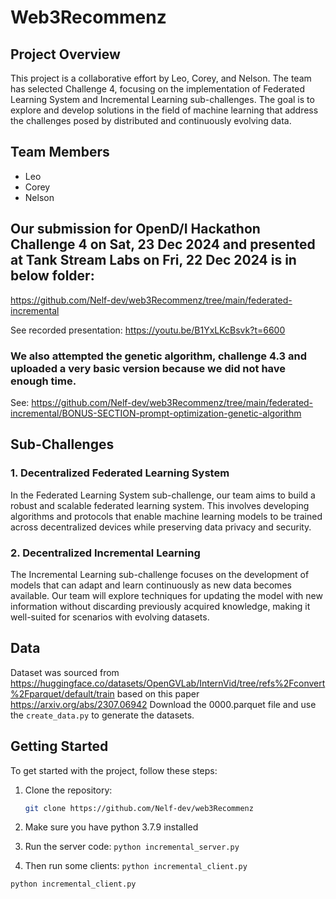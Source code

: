 # Web3Recommenz

## Project Overview

This project is a collaborative effort by Leo, Corey, and Nelson. The team has selected Challenge 4, focusing on the implementation of Federated Learning System and Incremental Learning sub-challenges. The goal is to explore and develop solutions in the field of machine learning that address the challenges posed by distributed and continuously evolving data.

## Team Members

- Leo
- Corey
- Nelson

## Our submission for OpenD/I Hackathon Challenge 4 on Sat, 23 Dec 2024 and presented at Tank Stream Labs on Fri, 22 Dec 2024 is in below folder:
https://github.com/Nelf-dev/web3Recommenz/tree/main/federated-incremental

See recorded presentation: https://youtu.be/B1YxLKcBsvk?t=6600

### We also attempted the genetic algorithm, challenge 4.3 and uploaded a very basic version because we did not have enough time.

See: https://github.com/Nelf-dev/web3Recommenz/tree/main/federated-incremental/BONUS-SECTION-prompt-optimization-genetic-algorithm

## Sub-Challenges

### 1. Decentralized Federated Learning System

In the Federated Learning System sub-challenge, our team aims to build a robust and scalable federated learning system. This involves developing algorithms and protocols that enable machine learning models to be trained across decentralized devices while preserving data privacy and security.

### 2. Decentralized Incremental Learning

The Incremental Learning sub-challenge focuses on the development of models that can adapt and learn continuously as new data becomes available. Our team will explore techniques for updating the model with new information without discarding previously acquired knowledge, making it well-suited for scenarios with evolving datasets.

## Data

Dataset was sourced from https://huggingface.co/datasets/OpenGVLab/InternVid/tree/refs%2Fconvert%2Fparquet/default/train based on this paper https://arxiv.org/abs/2307.06942
Download the 0000.parquet file and use the `create_data.py` to generate the datasets.


## Getting Started

To get started with the project, follow these steps:

1. Clone the repository:

   ```bash
   git clone https://github.com/Nelf-dev/web3Recommenz
   ```

2. Make sure you have python 3.7.9 installed

3. Run the server code:
`python incremental_server.py`

4. Then run some clients:
`python incremental_client.py`

`python incremental_client.py`
